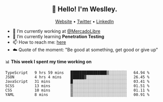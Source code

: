 <h2 align="center">👋 Hello! I'm Weslley.</h2>
<p align="center">
  <a href="http://weslleyneri.com.br">Website</a> •
  <a href="https://twitter.com/Weslley_Neri">Twitter</a> •
  <a href="https://www.linkedin.com/in/weslley-neri-3658908b">LinkedIn</a>
</p>


- 🔭 I’m currently working at [@MercadoLibre](https://github.com/mercadolibre)
- 🌱 I’m currently learning **Penetration Testing**
- 📫 How to reach me: [here](mailto:weslley39@gmail.com)
- ☁️ Quote of the moment: "Be good at something, get good or give up"

📊 **This week I spent my time working on**
<!--START_SECTION:waka-->

```text
TypeScript   9 hrs 59 mins   ████████████████▒░░░░░░░░   64.94 %
JSON         4 hrs 4 mins    ██████▓░░░░░░░░░░░░░░░░░░   26.45 %
JavaScript   31 mins         █░░░░░░░░░░░░░░░░░░░░░░░░   03.41 %
SCSS         13 mins         ▒░░░░░░░░░░░░░░░░░░░░░░░░   01.51 %
CSS          10 mins         ▒░░░░░░░░░░░░░░░░░░░░░░░░   01.11 %
YAML         8 mins          ▒░░░░░░░░░░░░░░░░░░░░░░░░   00.91 %
```

<!--END_SECTION:waka-->

<!-- Inspired by https://github.com/gruselhaus/gruselhaus -->